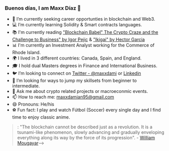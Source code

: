 ### Buenos días, I am Maxx Díaz 👋


- 🔎 I’m currently seeking career opportunties in blockchain and Web3.
- 💻 I’m currently learning Solidity & Smart contracts languages.
- 📚 I'm currently reading ["Blockchain Babel" The Crypto Craze and the Challenge to Business" by Igor Pejic](https://www.amazon.com/Blockchain-Babel-Crypto-craze-Challenge-Business/dp/0749484160) & ["Ikigai" by Hector Garcia](https://www.amazon.com/Ikigai-Japanese-Secret-Long-Happy/dp/0143130722) 
- 📊 I'm currently an Investment Analyst working for the Commerce of Rhode Island. 
- 🌍 I lived in 3 different countries: Canada, Spain, and England.
- 🎓 I hold dual Masters degrees in Finance and International Business.
- 🐦 I’m looking to connect on [Twitter - @maxxdami](https://twitter.com/maxxdami) or [Linkedin](https://www.linkedin.com/in/maxx-diaz/) 
- 🤔 I’m looking for ways to jump my skillsets from beginner to intermediate.
- 💬 Ask me about crypto related projects or macroeconmic events.
- 📫 How to reach me: maxxdamian95@gmail.com
- 😄 Pronouns: He/his
- ⚽ Fun fact: I play and watch Fútbol (Soccer) every single day and I find time to enjoy classic anime. 
> : "The blockchain cannot be described just as a revolution. It is a tsunami-like phenomenon, slowly advancing and gradually enveloping everything along its way by the force of its progression". - [William Mougayar](https://www.brainyquote.com/authors/william-mougayar-quotes)-->
